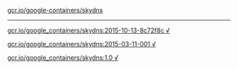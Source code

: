 [gcr.io/google-containers/skydns](https://hub.docker.com/r/sqeven/skydns/tags/) 

----
[gcr.io/google_containers/skydns:2015-10-13-8c72f8c √](https://hub.docker.com/r/sqeven/skydns/tags/)

[gcr.io/google_containers/skydns:2015-03-11-001 √](https://hub.docker.com/r/sqeven/skydns/tags/)

[gcr.io/google_containers/skydns:1.0 √](https://hub.docker.com/r/sqeven/skydns/tags/)

